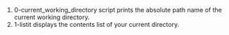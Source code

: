 1. 0-current_working_directory script prints the absolute path name of the current working directory.
2. 1-listit displays the contents list of your current directory.